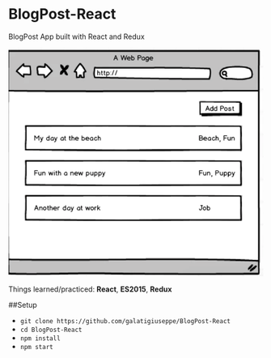 # BlogPost-React
BlogPost App built with React and Redux 

![alt text](https://github.com/galatigiuseppe/BlogPost-React/blob/master/Screen%20Shot%202018-02-20%20at%2010.27.15.png "ScreenShot")



Things learned/practiced: **React**, **ES2015**, **Redux**

##Setup
- `git clone https://github.com/galatigiuseppe/BlogPost-React`
- `cd BlogPost-React`
- `npm install`
- `npm start`

